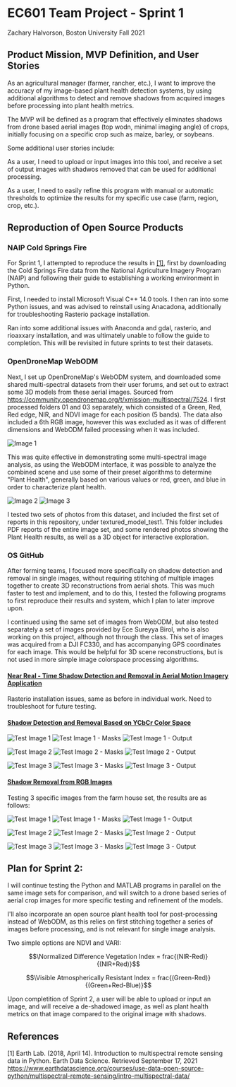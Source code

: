 # EC601 Team Project - Sprint 1
Zachary Halvorson, Boston University Fall 2021

## Product Mission, MVP Definition, and User Stories

As an agricultural manager (farmer, rancher, etc.), I want to improve the accuracy of my image-based plant health detection systems, by using additional algorithms to detect and remove shadows from acquired images before processing into plant health metrics.

The MVP will be defined as a program that effectively eliminates shadows from drone based aerial images (top wodn, minimal imaging angle) of crops, initially focusing on a specific crop such as maize, barley, or soybeans.

Some additional user stories include:

As a user, I need to upload or input images into this tool, and receive a set of output images with shadwos removed that can be used for additional processing.

As a user, I need to easily refine this program with manual or automatic thresholds to optimize the results for my specific use case (farm, region, crop, etc.).


## Reproduction of Open Source Products

### NAIP Cold Springs Fire

For Sprint 1, I attempted to reproduce the results in [[1]](#1), first by downloading the Cold Springs Fire data from the National Agriculture Imagery Program (NAIP) and following their guide to establishing a working environment in Python.

First, I needed to install Microsoft Visual C++ 14.0 tools. I then ran into some Python issues, and was advised to reinstall using Anacadona, additionally for troubleshooting Rasterio package installation.

Ran into some additional issues with Anaconda and gdal, rasterio, and rioaxxary installation, and was ultimately unable to follow the guide to completion. This will be revisited in future sprints to test their datasets.


### OpenDroneMap WebODM

Next, I set up OpenDroneMap's WebODM system, and downloaded some shared multi-spectral datasets from their user forums, and set out to extract some 3D models from these aerial images. Sourced from https://community.opendronemap.org/t/xmission-multispectral/7524. I first processed folders 01 and 03 separately, which consisted of a Green, Red, Red edge, NIR, and NDVI image for each position (5 bands). The data also included a 6th RGB image, however this was excluded as it was of different dimensions and WebODM failed processing when it was included.

![Image 1](https://github.com/halveez/ec601_a1_proj12/blob/main/Sprint1/textured_model_test1/original/XAG001_0037.JPG)

This was quite effective in demonstrating some multi-spectral image analysis, as using the WebODM interface, it was possible to analyze the combined scene and use some of their preset algorithms to determine "Plant Health", generally based on various values or red, green, and blue in order to characterize plant health.

![Image 2](https://github.com/halveez/ec601_a1_proj12/blob/main/Sprint1/textured_model_test1/capture1.PNG)
![Image 3](https://github.com/halveez/ec601_a1_proj12/blob/main/Sprint1/textured_model_test1/capture2.PNG)

I tested two sets of photos from this dataset, and included the first set of reports in this repository, under textured_model_test1. This folder includes PDF reports of the entire image set, and some rendered photos showing the Plant Health results, as well as a 3D object for interactive exploration.

### OS GitHub 

After forming teams, I focused more specifically on shadow detection and removal in single images, without requiring stitching of multiple images together to create 3D reconstructions from aerial shots. This was much faster to test and implement, and to do this, I tested the following programs to first reproduce their results and system, which I plan to later improve upon.

I continued using the same set of images from WebODM, but also tested separately a set of images provided by Ece Sureyya Birol, who is also working on this project, although not through the class. This set of images was acquired from a DJI FC330, and has accompanying GPS coordinates for each image. This would be helpful for 3D scene reconstructions, but is not used in more simple image colorspace processing algorithms.


#### [Near Real - Time Shadow Detection and Removal in Aerial Motion Imagery Application](https://github.com/ThomasWangWeiHong/Shadow-Detection-Algorithm-for-Aerial-and-Satellite-Images)


Rasterio installation issues, same as before in individual work. Need to troubleshoot for future testing.

#### [Shadow Detection and Removal Based on YCbCr Color Space](https://github.com/mykhailo-mostipan/shadow-removal)


![Test Image 1](https://github.com/halveez/ec601_a1_proj12/blob/main/Sprint1/program2/test1.JPG)
![Test Image 1 - Masks](https://github.com/halveez/ec601_a1_proj12/blob/main/Sprint1/program2/test1_mask.jpg)
![Test Image 1 - Output](https://github.com/halveez/ec601_a1_proj12/blob/main/Sprint1/program2/test1_output.jpg)


![Test Image 2](https://github.com/halveez/ec601_a1_proj12/blob/main/Sprint1/program2/test2.JPG)
![Test Image 2 - Masks](https://github.com/halveez/ec601_a1_proj12/blob/main/Sprint1/program2/test2_mask.jpg)
![Test Image 2 - Output](https://github.com/halveez/ec601_a1_proj12/blob/main/Sprint1/program2/test2_output.jpg)


![Test Image 3](https://github.com/halveez/ec601_a1_proj12/blob/main/Sprint1/program2/test3.JPG)
![Test Image 3 - Masks](https://github.com/halveez/ec601_a1_proj12/blob/main/Sprint1/program2/test3_mask.jpg)
![Test Image 3 - Output](https://github.com/halveez/ec601_a1_proj12/blob/main/Sprint1/program2/test3_output.jpg)



#### [Shadow Removal from RGB Images](https://github.com/jvalhondo/Shadow_Removal/blob/master/Shadow_Removal_VA_jvr.m)

Testing 3 specific images from the farm house set, the results are as follows:

![Test Image 1](https://github.com/halveez/ec601_a1_proj12/blob/main/Sprint1/program3/test1input.jpg)
![Test Image 1 - Masks](https://github.com/halveez/ec601_a1_proj12/blob/main/Sprint1/program3/test1mask.jpg)
![Test Image 1 - Output](https://github.com/halveez/ec601_a1_proj12/blob/main/Sprint1/program3/test1output.jpg)


![Test Image 2](https://github.com/halveez/ec601_a1_proj12/blob/main/Sprint1/program3/test2input.jpg)
![Test Image 2 - Masks](https://github.com/halveez/ec601_a1_proj12/blob/main/Sprint1/program3/test2mask.jpg)
![Test Image 2 - Output](https://github.com/halveez/ec601_a1_proj12/blob/main/Sprint1/program3/test2output.jpg)


![Test Image 3](https://github.com/halveez/ec601_a1_proj12/blob/main/Sprint1/program3/test3input.jpg)
![Test Image 3 - Masks](https://github.com/halveez/ec601_a1_proj12/blob/main/Sprint1/program3/test3mask.jpg)
![Test Image 3 - Output](https://github.com/halveez/ec601_a1_proj12/blob/main/Sprint1/program3/test3output.jpg)



## Plan for Sprint 2:

I will continue testing the Python and MATLAB programs in parallel on the same image sets for comparison, and will switch to a drone based series of aerial crop images for more specific testing and refinement of the models.

I'll also incorporate an open source plant health tool for post-processing instead of WebODM, as this relies on first stitching together a series of images before processing, and is not relevant for single image analysis.

Two simple options are NDVI and VARI:

$$\Normalized Difference Vegetation Index = frac{(NIR-Red)}{(NIR+Red)}$$

$$\Visible Atmospherically Resistant Index = frac{(Green-Red)}{(Green+Red-Blue)}$$

Upon completition of Sprint 2, a user will be able to upload or input an image, and will receive a de-shadowed image, as well as plant health metrics on that image compared to the original image with shadows.


## References

<a id="1">[1]</a> 
Earth Lab. (2018, April 14). Introduction to multispectral remote sensing data in Python.
Earth Data Science. Retrieved September 17, 2021
https://www.earthdatascience.org/courses/use-data-open-source-python/multispectral-remote-sensing/intro-multispectral-data/

